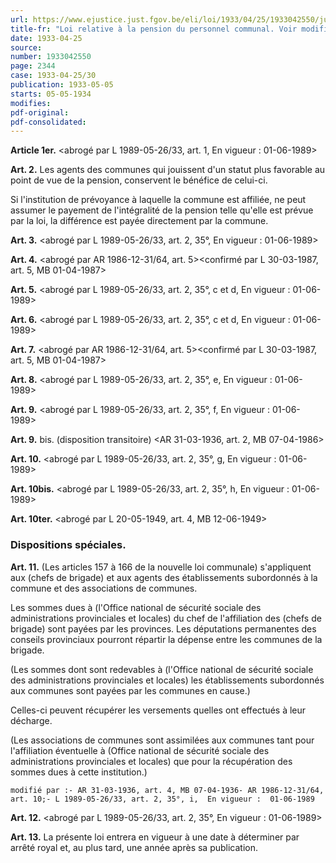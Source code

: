 ```yaml
---
url: https://www.ejustice.just.fgov.be/eli/loi/1933/04/25/1933042550/justel
title-fr: "Loi relative à la pension du personnel communal. Voir modification(s)"
date: 1933-04-25
source:
number: 1933042550
page: 2344
case: 1933-04-25/30
publication: 1933-05-05
starts: 05-05-1934
modifies:
pdf-original:
pdf-consolidated:
---
```


**Article 1er.** <abrogé par L 1989-05-26/33, art. 1,  En vigueur :  01-06-1989>

**Art. 2.** Les agents des communes qui jouissent d'un statut plus favorable au point de vue de la pension, conservent le bénéfice de celui-ci.

Si l'institution de prévoyance à laquelle la commune est affiliée, ne peut assumer le payement de l'intégralité de la pension telle qu'elle est prévue par la loi, la différence est payée directement par la commune.

**Art. 3.** <abrogé par L 1989-05-26/33, art. 2, 35°,  En vigueur :  01-06-1989>

**Art. 4.** <abrogé par AR 1986-12-31/64, art. 5><confirmé par L 30-03-1987, art. 5, MB 01-04-1987>

**Art. 5.** <abrogé par L 1989-05-26/33, art. 2, 35°, c et d,  En vigueur :  01-06-1989>

**Art. 6.** <abrogé par L 1989-05-26/33, art. 2, 35°, c et d,  En vigueur :  01-06-1989>

**Art. 7.** <abrogé par AR 1986-12-31/64, art. 5><confirmé par L 30-03-1987, art. 5, MB 01-04-1987>

**Art. 8.** <abrogé par L 1989-05-26/33, art. 2, 35°, e,  En vigueur :  01-06-1989>

**Art. 9.** <abrogé par L 1989-05-26/33, art. 2, 35°, f,  En vigueur :  01-06-1989>

**Art. 9.** bis. (disposition transitoire) <AR 31-03-1936, art. 2, MB 07-04-1986>

**Art. 10.** <abrogé par L 1989-05-26/33, art. 2, 35°, g,  En vigueur :  01-06-1989>

**Art. 10bis.** <abrogé par L 1989-05-26/33, art. 2, 35°, h,  En vigueur :  01-06-1989>

**Art. 10ter.** <abrogé par L 20-05-1949, art. 4, MB 12-06-1949>

### Dispositions spéciales.

**Art. 11.** (Les articles 157 à 166 de la nouvelle loi communale) s'appliquent aux (chefs de brigade) et aux agents des établissements subordonnés à la commune et des associations de communes.

Les sommes dues à (l'Office national de sécurité sociale des administrations provinciales et locales) du chef de l'affiliation des (chefs de brigade) sont payées par les provinces. Les députations permanentes des conseils provinciaux pourront répartir la dépense entre les communes de la brigade.

(Les sommes dont sont redevables à (l'Office national de sécurité sociale des administrations provinciales et locales) les établissements subordonnés aux communes sont payées par les communes en cause.)

Celles-ci peuvent récupérer les versements quelles ont effectués à leur décharge.

(Les associations de communes sont assimilées aux communes tant pour l'affiliation éventuelle à (Office national de sécurité sociale des administrations provinciales et locales) que pour la récupération des sommes dues à cette institution.)

`modifié par :- AR 31-03-1936, art. 4, MB 07-04-1936- AR 1986-12-31/64, art. 10;- L 1989-05-26/33, art. 2, 35°, i,  En vigueur :  01-06-1989`

**Art. 12.** <abrogé par L 1989-05-26/33, art. 2, 35°,  En vigueur :  01-06-1989>

**Art. 13.** La présente loi entrera en vigueur à une date à déterminer par arrêté royal et, au plus tard, une année après sa publication.
